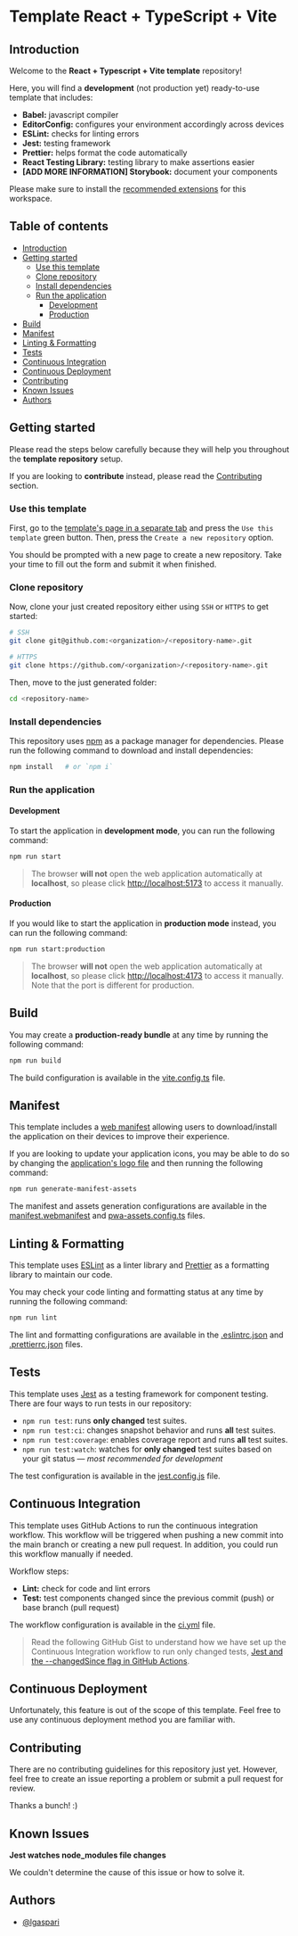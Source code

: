 <!-- omit in toc -->
# Template React + TypeScript + Vite

## Introduction

Welcome to the **React + Typescript + Vite template** repository!

Here, you will find a **development** (not production yet) ready-to-use template that includes:

- **Babel:** javascript compiler
- **EditorConfig:** configures your environment accordingly across devices
- **ESLint:** checks for linting errors
- **Jest:** testing framework
- **Prettier:** helps format the code automatically
- **React Testing Library:** testing library to make assertions easier
- **[ADD MORE INFORMATION] Storybook:** document your components

Please make sure to install the [recommended extensions](./.vscode/extensions.json) for this workspace.

<!-- omit in toc -->
## Table of contents

- [Introduction](#introduction)
- [Getting started](#getting-started)
  - [Use this template](#use-this-template)
  - [Clone repository](#clone-repository)
  - [Install dependencies](#install-dependencies)
  - [Run the application](#run-the-application)
    - [Development](#development)
    - [Production](#production)
- [Build](#build)
- [Manifest](#manifest)
- [Linting \& Formatting](#linting--formatting)
- [Tests](#tests)
- [Continuous Integration](#continuous-integration)
- [Continuous Deployment](#continuous-deployment)
- [Contributing](#contributing)
- [Known Issues](#known-issues)
- [Authors](#authors)

## Getting started

Please read the steps below carefully because they will help you throughout the **template repository** setup.

If you are looking to **contribute** instead, please read the [Contributing](#contributing) section.

### Use this template

First, go to the [template's page in a separate tab](https://github.com/lgaspari/template-react-typescript-vite) and press the `Use this template` green button. Then, press the `Create a new repository` option.

You should be prompted with a new page to create a new repository. Take your time to fill out the form and submit it when finished.

### Clone repository

Now, clone your just created repository either using `SSH` or `HTTPS` to get started:

```bash
# SSH
git clone git@github.com:<organization>/<repository-name>.git

# HTTPS
git clone https://github.com/<organization>/<repository-name>.git
```

Then, move to the just generated folder:

```bash
cd <repository-name>
```

### Install dependencies

This repository uses [npm](https://www.npmjs.com/) as a package manager for dependencies. Please run the following command to download and install dependencies:

```bash
npm install   # or `npm i`
```

### Run the application

#### Development

To start the application in **development mode**, you can run the following command:

```bash
npm run start
```

> The browser **will not** open the web application automatically at **localhost**, so please click [http://localhost:5173](http://localhost:5173) to access it manually.

#### Production

If you would like to start the application in **production mode** instead, you can run the following command:

```bash
npm run start:production
```

> The browser **will not** open the web application automatically at **localhost**, so please click [http://localhost:4173](http://localhost:4173) to access it manually. Note that the port is different for production.

## Build

You may create a **production-ready bundle** at any time by running the following command:

```bash
npm run build
```

The build configuration is available in the [vite.config.ts](./vite.config.ts) file.

## Manifest

This template includes a [web manifest](https://developer.mozilla.org/en-US/docs/Web/Manifest) allowing users to download/install the application on their devices to improve their experience.

If you are looking to update your application icons, you may be able to do so by changing the [application's logo file](./public/logo.svg) and then running the following command:

```bash
npm run generate-manifest-assets
```

The manifest and assets generation configurations are available in the [manifest.webmanifest](./public/manifest.webmanifest) and [pwa-assets.config.ts](./pwa-assets.config.ts) files.

## Linting & Formatting

This template uses [ESLint](https://eslint.org/) as a linter library and [Prettier](https://prettier.io/) as a formatting library to maintain our code.

You may check your code linting and formatting status at any time by running the following command:

```bash
npm run lint
```

The lint and formatting configurations are available in the [.eslintrc.json](./.eslintrc.json) and [.prettierrc.json](./.prettierrc.json) files.

## Tests

This template uses [Jest](https://jestjs.io/) as a testing framework for component testing. There are four ways to run tests in our repository:

- `npm run test`: runs **only changed** test suites.
- `npm run test:ci`: changes snapshot behavior and runs **all** test suites.
- `npm run test:coverage`: enables coverage report and runs **all** test suites.
- `npm run test:watch`: watches for **only changed** test suites based on your git status — *most recommended for development*

The test configuration is available in the [jest.config.js](./jest.config.js) file.

## Continuous Integration

This template uses GitHub Actions to run the continuous integration workflow. This workflow will be triggered when pushing a new commit into the main branch or creating a new pull request. In addition, you could run this workflow manually if needed.

Workflow steps:

- **Lint:** check for code and lint errors
- **Test:** test components changed since the previous commit (push) or base branch (pull request)

The workflow configuration is available in the [ci.yml](./.github/workflows/ci.yml) file.

> Read the following GitHub Gist to understand how we have set up the Continuous Integration workflow to run only changed tests, [Jest and the --changedSince flag in GitHub Actions](https://gist.github.com/bnb/9de89a07278e9f57cd058a535ab89a9b).

## Continuous Deployment

Unfortunately, this feature is out of the scope of this template. Feel free to use any continuous deployment method you are familiar with.

## Contributing

There are no contributing guidelines for this repository just yet. However, feel free to create an issue reporting a problem or submit a pull request for review.

Thanks a bunch! :)

## Known Issues

**Jest watches node_modules file changes**

We couldn't determine the cause of this issue or how to solve it.

## Authors

- [@lgaspari](https://github.com/lgaspari)